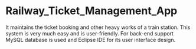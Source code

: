 # Railway_Ticket_Management_App
It maintains the ticket booking and other heavy works of a train
station. 
This system is very much easy and is user-friendly. 
For back-end support MySQL database is used and Eclipse IDE for its user interface design.
